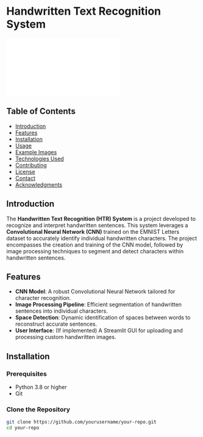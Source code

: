 # Handwritten Text Recognition System

![Project Logo](ece_horiz.pdf)

## **Table of Contents**
- [Introduction](#introduction)
- [Features](#features)
- [Installation](#installation)
- [Usage](#usage)
- [Example Images](#example-images)
- [Technologies Used](#technologies-used)
- [Contributing](#contributing)
- [License](#license)
- [Contact](#contact)
- [Acknowledgments](#acknowledgments)

## **Introduction**
The **Handwritten Text Recognition (HTR) System** is a project developed to recognize and interpret handwritten sentences. This system leverages a **Convolutional Neural Network (CNN)** trained on the EMNIST Letters dataset to accurately identify individual handwritten characters. The project encompasses the creation and training of the CNN model, followed by image processing techniques to segment and detect characters within handwritten sentences.

## **Features**
- **CNN Model**: A robust Convolutional Neural Network tailored for character recognition.
- **Image Processing Pipeline**: Efficient segmentation of handwritten sentences into individual characters.
- **Space Detection**: Dynamic identification of spaces between words to reconstruct accurate sentences.
- **User Interface**: (If implemented) A Streamlit GUI for uploading and processing custom handwritten images.

## **Installation**

### **Prerequisites**
- Python 3.8 or higher
- Git

### **Clone the Repository**
```bash
git clone https://github.com/yourusername/your-repo.git
cd your-repo
